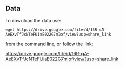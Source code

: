 

## Data 

To download the data use: 

```wget https://drive.google.com/file/d/16R-qA-AeEXvTfJcNTeFUiaE022G7mIof/view?usp=share_link```

from the command line, or follow the link:

https://drive.google.com/file/d/16R-qA-AeEXvTfJcNTeFUiaE022G7mIof/view?usp=share_link
